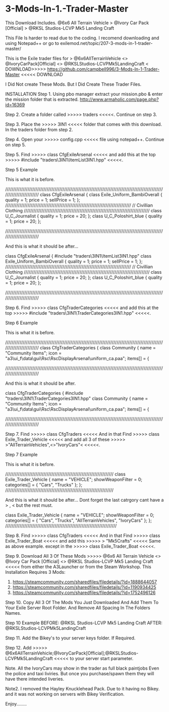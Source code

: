 # 3-Mods-In-1.-Trader-Master
This Download Includes.    @6x6 All Terrain Vehicle > @Ivory Car Pack [Official] > @RKSL Studios-LCVP Mk5 Landing Craft 

This File Is harder to read due to the coding. I recomend downloading and using Notepad++ or go to exilemod.net/topic/207-3-mods-in-1-trader-master/

This is the Exile trader files for > @6x6AllTerrainVehicle <> @IvoryCarPack[Official] <> @RKSLStudios-LCVPMk5LandingCraft <
DOWNLOAD>>>>> https://github.com/campbell996/3-Mods-In-1-Trader-Master <<<<< DOWNLOAD
 
I Did Not create These Mods. But I Did Create These Trader Files. 

INSTALLATION 
Step 1. Using pbo manager extract your mission.pbo & enter the mission folder that is extracted.   http://www.armaholic.com/page.php?id=16369 

Step 2. Create a folder called >>>>> traders <<<<<. Continue on step 3. 

Step 3. Place the >>>>> 3IN1 <<<<< folder that comes with this download. In the traders folder from step 2. 

Step 4. Open your >>>>> config.cpp <<<<< file using notepad++. Continue on step 5. 

Step 5. Find >>>>> class CfgExileArsenal <<<<< and add this at the top >>>>> #include "traders\3IN1\ItemList3IN1.hpp" <<<<<.

Step 5 Example

This is what it is before.

////////////////////////////////////////////////////////////////////////////////////////////////////////////////////////
class CfgExileArsenal
{
 class Exile_Uniform_BambiOverall    { quality = 1; price = 1; sellPrice = 1; };
 ///////////////////////////////////////////////////////////////////////////////
 // Civillian Clothing
 ///////////////////////////////////////////////////////////////////////////////
 class U_C_Journalist        { quality = 1; price = 20; };
 class U_C_Poloshirt_blue       { quality = 1; price = 20; };
 
////////////////////////////////////////////////////////////////////////////////////////////////////////////////////////

And this is what it should be after...

class CfgExileArsenal
{
 #include "traders\3IN1\ItemList3IN1.hpp"
 class Exile_Uniform_BambiOverall    { quality = 1; price = 1; sellPrice = 1; };
 ///////////////////////////////////////////////////////////////////////////////
 // Civillian Clothing
 ///////////////////////////////////////////////////////////////////////////////
 class U_C_Journalist        { quality = 1; price = 20; };
 class U_C_Poloshirt_blue       { quality = 1; price = 20; };
 
////////////////////////////////////////////////////////////////////////////////////////////////////////////////////////
 
 
Step 6. Find >>>>> class CfgTraderCategories <<<<< and add this at the top >>>>> #include "traders\3IN1\TraderCategories3IN1.hpp" <<<<<.

Step 6 Example

This is what it is before.

////////////////////////////////////////////////////////////////////////////////////////////////////////////////////////
class CfgTraderCategories
{
 class Community
 {
  name = "Community Items";
  icon = "a3\ui_f\data\gui\Rsc\RscDisplayArsenal\uniform_ca.paa";
  items[] =
  {
 
////////////////////////////////////////////////////////////////////////////////////////////////////////////////////////

And this is what it should be after.

class CfgTraderCategories
{
 #include "traders\3IN1\TraderCategories3IN1.hpp"
 class Community
 {
  name = "Community Items";
  icon = "a3\ui_f\data\gui\Rsc\RscDisplayArsenal\uniform_ca.paa";
  items[] =
  {
 
//////////////////////////////////////////////////////////////////////////////////////////////////////////////////////// 

Step 7. Find >>>>> class CfgTraders <<<<< And in that Find >>>>> class Exile_Trader_Vehicle <<<<<
and add all 3 of these >>>>> >"AllTerrainVehicles",<>"IvoryCars"< <<<<<. 

Step 7 Example

This is what it is before.

////////////////////////////////////////////////////////////////////
class Exile_Trader_Vehicle
 {
  name = "VEHICLE";
  showWeaponFilter = 0;
  categories[] =
  {
   "Cars",
   "Trucks"
  };
 };
////////////////////////////////////////////////////////////////////

And this is what it should be after...   Dont forget the last catrgory cant have a > , <   but the rest must.

class Exile_Trader_Vehicle
 {
  name = "VEHICLE";
  showWeaponFilter = 0;
  categories[] =
  {
   "Cars",
   "Trucks",
   "AllTerrainVehicles",
   "IvoryCars"
  };
 };
////////////////////////////////////////////////////////////////////// 

Step 8. Find >>>>> class CfgTraders <<<<< And in that Find >>>>> class Exile_Trader_Boat <<<<<
and add this >>>>> > "Mk5Crafts" <<<<< Same as above example. except in the >>>>> class Exile_Trader_Boat <<<<<. 

Step 9. Download All 3 Of These Mods >>>>> @6x6 All Terrain Vehicle <> @Ivory Car Pack [Official] <> @RKSL Studios-LCVP Mk5 Landing Craft <<<<< from either the A3Launcher or from the Steam Workshop.
This Installation Requires 3 Mods:
1. https://steamcommunity.com/sharedfiles/filedetails/?id=1888644057
2. https://steamcommunity.com/sharedfiles/filedetails/?id=1190934425
3. https://steamcommunity.com/sharedfiles/filedetails/?id=1752496126
 
Step 10. Copy All 3 Of The Mods You Just Downloaded And Add Them To Your Exile Server Root Folder. And Remove All Spacing In The Folders Names.

Step 10 Example      BEFORE: @RKSL Studios-LCVP Mk5 Landing Craft   AFTER: @RKSLStudios-LCVPMk5LandingCraft
 
Step 11. Add the Bikey's to your server keys folder. If Required.
 
Step 12. Add >>>>> @6x6AllTerrainVehicle;@IvoryCarPack[Official];@RKSLStudios-LCVPMk5LandingCraft <<<<< to your server start parameter. 

Note. All the IvoryCars may show in the trader as full black paintjobs Even the police and taxi liviries. But once you purchase/spawn them they will have there intended liveries.

Note2. I  removed the Hayley Knucklehead Pack. Due to it having no Bikey. and it was not working on servers with Bikey Verification.

Enjoy........
